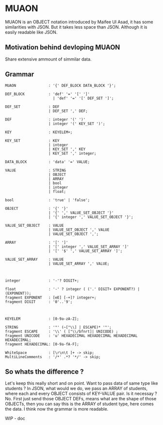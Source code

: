 # MUAON

MUAON is an OBJECT notation introduced by Maifee Ul Asad, it has some similarities with JSON. But it takes less space than JSON. Although it is easily readable like JSON.

## Motivation behind devloping MUAON

Share extensive ammount of simmilar data.


## Grammar
```
MUAON 				: '{' DEF_BLOCK DATA_BLOCK '}';

DEF_BLOCK 			: 'def' '=' '[' ']'
         			  | 'def' '=' '[' DEF_SET ']';

DEF_SET 			: DEF
              		| DEF_SET ',' DEF;

DEF     			: integer '(' ')'
                	| integer '(' KEY_SET ')';

KEY 				: KEYELEM+;

KEY_SET 			: KEY
       				| integer
       				| KEY_SET ',' KEY
       				| KEY_SET ',' integer;

DATA_BLOCK 			: 'data' '=' VALUE;

VALUE 				: STRING 
					| OBJECT 
					| ARRAY 
					| bool
					| integer 
					| float;

bool 				: 'true' | 'false';

OBJECT 				: '{' '}'
        			| '{' ',' VALUE_SET_OBJECT '}'
        			| '{' integer ',' VALUE_SET_OBJECT '}';

VALUE_SET_OBJECT    : VALUE
                	| VALUE_SET_OBJECT ',' VALUE
                	| VALUE_SET_OBJECT ',';

ARRAY 				: '[' ']'
      				| '[' integer ',' VALUE_SET_ARRAY ']'
     				| '[' '$' ',' VALUE_SET_ARRAY ']';

VALUE_SET_ARRAY 	: VALUE
            		| VALUE_SET_ARRAY ',' VALUE;



integer 			: '-'? DIGIT+;

float 				: '-' ? integer ( ('.' DIGIT+ EXPONENT?) | (EXPONENT));
fragment EXPONENT 	: [eE] [-+]? integer+;
fragment DIGIT 		: '0'..'9';



KEYELEM 			: [0-9a-zA-Z];

STRING 				: '"' (~["\\] | ESCAPE)* '"';
fragment ESCAPE 	: '\\' ( ["\\/bfnrt]| UNICODE) ;
fragment UNICODE 	: 'u' HEXADECIMAL HEXADECIMAL HEXADECIMAL HEXADECIMAL;
fragment HEXADECIMAL: [0-9a-fA-F];

WhiteSpace 			: [\r\n\t ]+ -> skip;
MultiLineComments 	: '/*' .*? '*/' -> skip;

```

## So whats the difference ?

Let's keep this really short and on point. Want to pass data of same type like students ? In JSON, what would we do, we pass an ARRAY of students, where each and every OBJECT consists of KEY-VALUE pair. Is it necessay ? No. First just send those OBJECT DEFs, means what are the shape of those OBJECTs, then you can say this is the ARRAY of student type, here comes the data. I think now the grammar is more readable.

WIP - doc
